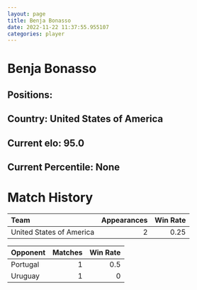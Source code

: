 ```yaml
---  
layout: page  
title: Benja Bonasso  
date: 2022-11-22 11:37:55.955107  
categories: player  
---
```

# Benja Bonasso

## Positions: 

## Country: United States of America

## Current elo: 95.0

## Current Percentile: None

# Match History


| Team                     |   Appearances |   Win Rate |
|:-------------------------|--------------:|-----------:|
| United States of America |             2 |       0.25 |

| Opponent   |   Matches |   Win Rate |
|:-----------|----------:|-----------:|
| Portugal   |         1 |        0.5 |
| Uruguay    |         1 |        0   |
